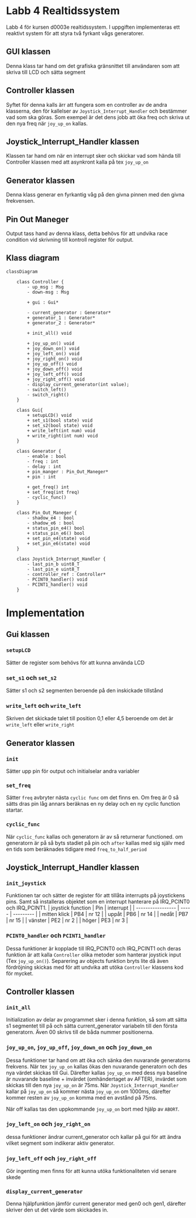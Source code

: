 # Labb 4 Realtidssystem
Labb 4 för kursen d0003e realtidssystem.
I uppgiften implementeras ett reaktivt system för att styra två fyrkant vågs generatorer.

## GUI klassen
Denna klass tar hand om det grafiska gränsnittet till användaren som att skriva till LCD och sätta segment

## Controller klassen
Syftet för denna kalls ärr att fungera som en controller av de andra klasserna,
den för kallelser av ``Joystick_Interrupt_Handler`` och bestämmer vad som ska göras.
Som exempel är det dens jobb att öka freq och skriva ut den nya freq när ``joy_up_on`` kallas.

## Joystick_Interrupt_Handler klassen
Klassen tar hand om när en interrupt sker och skickar vad som hända till Controller klassen med att asynkront kalla på tex ``joy_up_on`` 

## Generator klassen
Denna klass generar en fyrkantig våg på den givna pinnen med den givna frekvensen.

## Pin Out Maneger
Output tass hand av denna klass, detta behövs för att undvika race condition vid skrivning till kontroll register för output.  

## Klass diagram
<!--
hur klass diagramed görs
https://mermaid.js.org/syntax/classDiagram.html
-->
```mermaid
classDiagram

    class Controller {
        - up_msg : Msg
        - down-msg : Msg

        + gui : Gui*

        - current_generator : Generator*
        + generator_1 : Generator*
        + generator_2 : Generator*

        + init_all() void

        + joy_up_on() void
        + joy_down_on() void
        + joy_left_on() void
        + joy_right_on() void
        + joy_up_off() void
        + joy_down_off() void
        + joy_left_off() void
        + joy_right_off() void
        - display_current_generator(int value);
        - switch_left()
        - switch_right()
    }
    
    class Gui{
        + setupLCD() void
        + set_s1(bool state) void
        + set_s2(bool state) void
        + write_left(int num) void
        + write_right(int num) void
    }

    class Generator {
        - enable : bool
        - freq : int
        - delay : int
        + pin_manger : Pin_Out_Maneger*
        + pin : int

        + get_freq() int
        + set_freq(int freq)
        - cyclic_func()
    }

    class Pin_Out_Maneger {
        - shadow_e4 : bool
        - shadow_e6 : bool
        + status_pin_e4() bool
        + status_pin_e6() bool
        + set_pin_e4(state) void
        + set_pin_e6(state) void
    }

    class Joystick_Interrupt_Handler {
        - last_pin_b uint8_T
        - last_pin_e uint8_T
        - controller_ref : Controller*
        - PCINT0_handler() void
        - PCINT1_handler() void
    }
```

# Implementation

## Gui klassen

### ``setupLCD``
Sätter de register som behövs för att kunna använda LCD

### ``set_s1`` och ``set_s2``
Sätter s1 och s2 segmenten beroende på den inskickade tillstånd

### ``write_left`` och ``write_left``
Skriven det skickade talet till position 0,1 eller 4,5 beroende om det är ``write_left`` eller ``write_right``

## Generator klassen

### ``init``
Sätter upp pin för output och initialselar andra variabler

### ``set_freq``
Sätter ``freq``
avbryter nästa ``cyclic func`` om det finns en.
Om freq är 0 så sätts dras pin låg annars beräknas en ny delay och en ny cyclic function startar.


### ``cyclic_func``
När ``cyclic_func`` kallas och generatorn är av så returnerar functioned.
om generatorn är på så byts stadiet på pin och ``after`` kallas med sig själv med en
tids som beräknades tidigare med ``freq_to_half_period``

## Joystick_Interrupt_Handler klassen

### ``init_joystick``
Funktionen tar och sätter de register för att tillåta interrupts på joystickens pins.
Samt så installeras objektet som en interrupt hanterare på IRQ_PCINT0 och IRQ_PCINT1.
| joystick function | Pin   | interrupt |
| ----------------- | ----- | --------- |
| mitten klick      | PB4   | nr 12     |
| uppåt             | PB6   | nr 14     | 
| nedåt             | PB7   | nr 15     | 
| vänster           | PE2   | nr 2      | 
| höger             | PE3   | nr 3      |

### ``PCINT0_handler`` och ``PCINT1_handler``
Dessa funktioner är kopplade till IRQ_PCINT0 och IRQ_PCINT1
och deras funktion är att kalla ``Controller`` olika metoder som hanterar joystick input
(Tex ``joy_up_on()``).
Separering av objects funktion bryts lite då även fördröjning skickas med för att undvika att utöka ``Controller`` klassens kod för mycket.

## Controller klassen

### ``init_all``
Initialization av delar av programmet sker i denna funktion,
så som att sätta s1 segmentet till på och sätta current_generator variabeln till den första generatorn.
Även 00 skrivs till de båda nummer positionerna.

### ``joy_up_on``, ``joy_up_off``, ``joy_down_on`` och ``joy_down_on``
Dessa funktioner tar hand om att öka och sänka den nuvarande generatorns frekvens.
När tex ``joy_up_on`` kallas ökas den nuvarande generatorn och des nya värdet skickas till Gui.
Därefter kallas ``joy_up_on`` med dess nya baseline är nuvarande baseline + invärdet (omhändertaget av AFTER),
invärdet som skickas till den nya ``joy_up_on`` är 75ms.
När ``Joystick_Interrupt_Handler`` kallar på ``joy_up_on`` så kommer nästa ``joy_up_on`` om 1000ms,
därefter kommer resten av ``joy_up_on`` komma med en avstånd på 75ms.

När off kallas tas den uppkommande ``joy_up_on`` bort med hjälp av ``ABORT``.

### ``joy_left_on`` och ``joy_right_on``
dessa funktioner ändrar current_generator och kallar på gui för att ändra vilket segment som indikerar aktiv generator.

### ``joy_left_off`` och ``joy_right_off``
Gör ingenting men finns för att kunna utöka funktionaliteten vid senare skede

### ``display_current_generator``
Denna hjälpfunktion jämför current generator med gen0 och gen1,
därefter skriver den ut det värde som skickades in.

